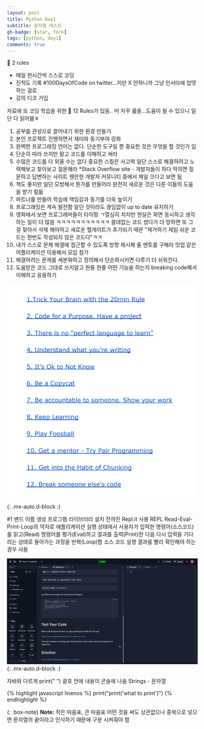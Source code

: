 ```yaml
---
layout: post
title: Python Day1
subtitle: 문자열 테스트
gh-badge: [star, fork]
tags: [python, day1]
comments: true
---
```



📒 2 rules
- 매일 한시간씩 스스로 코딩
- 진척도 기록 #100DaysOfCode on twitter...지만 X 안하니까 그냥 인서타에 업뎃하는 걸로
- 강의 디코 가입
 
자료에 또 코딩 학습을 위한 📒 12 Rules가 있음.. 머 자꾸 룰을...도움이 될 수 있으니 일단 다 읽어봄ㅎ
1. 공부를 관성으로 끌어내기 위한 환경 만들기
2. 본인 프로젝트 진행하면서 재미와 동기부여 강화 
3. 완벽한 프로그래밍 언어는 없다. 단순한 도구일 뿐 중요한 것은 무엇을 할 것인가 임
4. 단순히 따라 쓰지만 말고 코드를 이해하고 써라
5. 수많은 코드를 다 외울 수는 없다 중요한 스킬은 사고력
일단 스스로 해결하려고 노력해보고 찾아보고 질문해라
*Stack Overflow site - 개발자들이 하다 막히면 질문하고 답변하는 사이트 웬만한 개발자 커뮤니티 중에서 제일 크다고 보면 됨
6. 책도 좋지만 일단 모방해서 뭔가를 만들어라 완전히 새로운 것은 다른 이들의 도움을 받기 힘듦
7. 파트너를 만들어 학습에 책임감과 동기를 더욱 높이기
8. 프로그래밍은 계속 발전함 알던 것이라도 끊임없이 up to date 유지하기
9. 영화에서 보면 프로그래머들이 타이핑 ㄱ열심히 치지만 현실은 화면 응시하고 생각하는 일이 더 많음 ㅋㅋㅋㅋㅋㅋㅋㅋㅋㅋㅋ
쓸데없는 코드 썼다가 더 망하면 또 그걸 찾아서 삭제 해야하고 새로운 헬게이트가 추가되기 때문
"제거하기 제일 쉬운 코드는 한번도 작성되지 않은 코드다"ㅋㅋ
10. 내가 스스로 문제 해결에 접근할 수 있도록 방향 제시해 줄 멘토를 구해라 밋업 같은 어플리케이션 이용해서 모임 참가
11. 해결하려는 문제를 세분화하고 정의해서 단순화시키면 다루기 더 쉬워진다.
12. 도움받은 코드 그대로 쓰지말고 한줄 한줄 어떤 기능을 하는지 breaking code해서 이해하고 응용하기

    

![Rules](/assets/img/66.png){: .mx-auto.d-block :}



#1 밴드 이름 생성 프로그램
라이브러리 설치 전까진 Repl.it 사용
REPL
Read-Eval-Print-Loop의 약자로 애플리케이션 실행 상태에서 사용자가 입력한 명령어(소스코드)를 읽고(Read) 명령어를 평가(Eval)하고 결과를 출력(Print)한 다음 다시 입력을 기다리는 상태로 돌아가는 과정을 반복(Loop)함
소스 코드 실행 결과를 빨리 확인해야 하는 경우 사용


![Crepe](/assets/img/replit.jpg){: .mx-auto.d-block :}


자바와 다르게 print(" ") 괄호 안에 내용이 콘솔에 나옴
Strings - 문자열


{% highlight javascript linenos %}
print("print('what to print')")
{% endhighlight %}

{: .box-note}
**Note:** 작은 따옴표, 큰 따옴표 어떤 것을 써도 상관없으나 중복으로 넣으면 문자열의 끝이라고 인식하기 때문에 구분 시켜줘야 함


